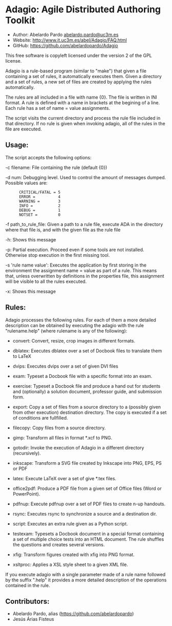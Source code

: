 Adagio: Agile Distributed Authoring Toolkit
===========================================

* Author:   Abelardo Pardo <abelardo.pardo@uc3m.es>
* Website:   <http://www.it.uc3m.es/abel/Adagio/FAQ.html>
* GitHub:    <https://github.com/abelardopardo/Adagio>

This free software is copyleft licensed under the version 2 of the GPL license.

Adagio is a rule-based program (similar to "make") that given a file
containing a set of rules, it automatically executes them. Given a directory
and a set of rules, a new set of files are created by applying the rules
automatically.

The rules are all included in a file with name {0}. The file is
written in INI format. A rule is defined with a name in brackets at the
begining of a line. Each rule has a set of name = value assignments.

The script visits the current directory and process the rule file included
in that directory. If no rule is given when invoking adagio, all of the
rules in the file are executed.

Usage:
------

The script accepts the following options:

  -c filename: File containing the rule (default {0})

  -d num: Debugging level. Used to control the amount of messages
   dumped. Possible values are:

          CRITICAL/FATAL = 5
          ERROR =          4
          WARNING =        3
          INFO =           2
          DEBUG =          1
          NOTSET =         0

  -f path_to_rule_file: Given a path to a rule file, execute ADA in the
   directory where that file is, and with the given file as the rule file

  -h: Shows this message

  -p: Partial execution. Proceed even if some tools are not
      installed. Otherwise stop execution in the first missing tool.

  -s 'rule name value': Executes the application by first storing in the
                   environment the assignment name = value as part of a
                   rule. This means that, unless overwritten by definitions
                   in the properties file, this assignment will be visible
                   to all the rules executed.

  -x: Shows this message

Rules:
------

Adagio processes the following rules. For each of them a more detailed
description can be obtained by executing the adagio with the rule
"rulename.help" (where rulename is any of the following):

* convert: Convert, resize, crop images in different formats.

* dblatex: Executes dblatex over a set of Docbook files to translate them
  to LaTeX

* dvips: Executes dvips over a set of given DVI files

* exam: Typeset a Docbook file with a specific format into an exam.

* exercise: Typeset a Docbook file and produce a hand out for students and
  (optionally) a solution document, professor guide, and submission form.

* export: Copy a set of files from a source directory to a (possibly given
  from other execution) destination directory. The copy is executed if a
  set of conditions are fullfilled.

* filecopy: Copy files from a source directory.

* gimp: Transform all files in format *.xcf to PNG.

* gotodir: Invoke the execution of Adagio in a different directory
  (recursively).

* inkscape: Transform a SVG file created by Inkscape into PNG, EPS, PS or
  PDF

* latex: Execute LaTeX over a set of give *.tex files.

* office2pdf: Produce a PDF file from a given set of Office files (Word or
  PowerPoint).

* pdfnup: Execute pdfnup over a set of PDF files to create n-up handouts.

* rsync: Executes rsync to synchronize a source and a destination dir.

* script: Executes an extra rule given as a Python script.

* testexam: Typesets a Docbook document in a special format containing a
  set of multiple choice tests into an HTML document. The rule shuffles
  the questions and creates several versions.

* xfig: Transform figures created with xfig into PNG format.

* xsltproc: Applies a XSL style sheet to a given XML file.

If you execute adagio with a single parameter made of a rule name followed
by the suffix ".help" it provides a more detailed description of the
operations contained in the rule.

Contributors:
-------------

* Abelardo Pardo, alias (https://github.com/abelardopardo)
* Jesús Árias Fisteus


